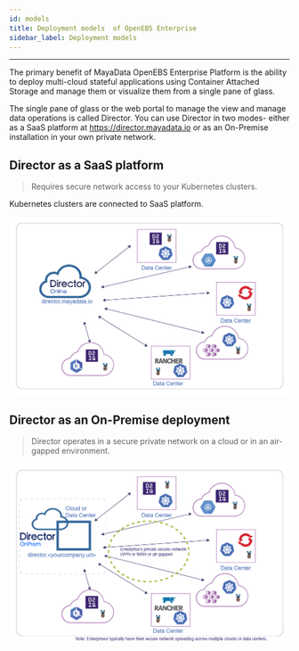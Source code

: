 ```yaml
---
id: models
title: Deployment models  of OpenEBS Enterprise
sidebar_label: Deployment models
---
```


------



The primary benefit of MayaData OpenEBS Enterprise Platform is the ability to deploy multi-cloud stateful applications using Container Attached Storage and manage them or visualize them from a single pane of glass. 

The single pane of glass or the web portal to manage the view and manage data operations is called Director. You can use Director in two modes- either as a SaaS platform at https://director.mayadata.io or as an On-Premise installation in your own private network. 



## Director as a SaaS platform 

> Requires secure network access to your Kubernetes clusters. 

Kubernetes clusters are connected to SaaS platform. 

<img src="/docs/assets/product/director-online.png" alt="Director Online as a SaaS platform" style="width:800px;">

## Director as an On-Premise deployment

> Director operates in a secure private network on a cloud or in an air-gapped environment.

<img src="/docs/assets/product/director-onprem.png" alt="Director deployed on enterprise's Kubernetes" style="width:800px;">











